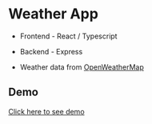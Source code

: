 # Weather App

- Frontend - React / Typescript

- Backend - Express

- Weather data from [OpenWeatherMap](https://openweathermap.org/)

## Demo

[Click here to see demo](https://weather-app.bartoszmagiera.me/)
